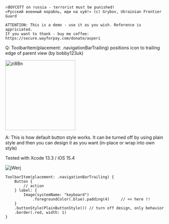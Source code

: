 ```
🔥BOYCOTT on russia - terrorist must be punished!
«Русский военный корабль, иди на хуй!» (c) Grybov, Ukrainian Frontier Guard

ATTENTION: This is a demo - use it as you wish. Reference is appriciated.
If you want to thank - buy me coffee: https://secure.wayforpay.com/donate/asperi
```

Q: ToolbarItem(placement: .navigationBarTrailing) positions icon to trailing edge of parent view (by bobby123uk)

<img width="221" alt="zi8Bn" src="https://user-images.githubusercontent.com/62171579/178134086-81225f0b-3342-4747-888d-4e6dc45305c6.png">

A: This is how default button style works. It can be turned off by using plain style and then you can design it as you want (in-place or wrap into own style)

Tested with Xcode 13.3 / iOS 15.4

![jWerj](https://user-images.githubusercontent.com/62171579/178134078-9a03fd09-6bca-410f-8fd1-1208a75ba0f7.png)

```
ToolbarItem(placement: .navigationBarTrailing) {
    Button {
        // action
    } label: {
        Image(systemName: "keyboard")
        	.foregroundColor(.blue).padding(4)     // << here !!
    }
    .buttonStyle(PlainButtonStyle()) // turn off design, only behavior 
    .border(.red, width: 1)
}
```
